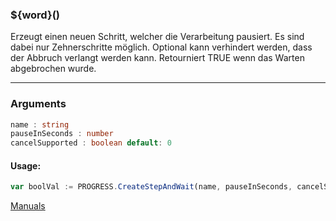 ﻿### ${word}()
Erzeugt einen neuen Schritt, welcher die Verarbeitung pausiert. Es sind dabei nur Zehnerschritte möglich. Optional kann verhindert werden, dass der Abbruch verlangt werden kann. Retourniert TRUE wenn das Warten abgebrochen wurde.

----

### Arguments
```ts
name : string
pauseInSeconds : number
cancelSupported : boolean default: 0
```
#### Usage:
```ts
var boolVal := PROGRESS.CreateStepAndWait(name, pauseInSeconds, cancelSupported)
```

[Manuals](https://manuals.opacc.ch/docs/doku2401/F-Script/ScriptBlockFunc.PROGRESS.CreateStepAndWait.html)
